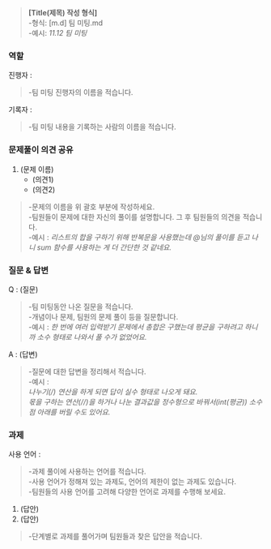 >**[Title(제목) 작성 형식]** <Br>
>-형식: [m.d] 팀 미팅.md<Br>
>-예시: _11.12 팀 미팅_<Br>

### 역할
진행자 : 
>   -팀 미팅 진행자의 이름을 적습니다.

기록자 : <br>
>   -팀 미팅 내용을 기록하는 사람의 이름을 적습니다.

### 문제풀이 의견 공유

1. (문제 이름)
    - (의견1)
    - (의견2)
>   -문제의 이름을 위 괄호 부분에 작성하세요.<br>
>   -팀원들이 문제에 대한 자신의 풀이를 설명합니다. 그 후 팀원들의 의견을 적습니다.<br>
>   -예시 : _리스트의 합을 구하기 위해 반복문을 사용했는데 @님의 풀이를 듣고 나니 sum 함수를 사용하는 게 더 간단한 것 같네요._

### 질문 & 답변

Q : (질문)
>   -팀 미팅동안 나온 질문을 적습니다.<br>
>   -개념이나 문제, 팀원의 문제 풀이 등을 질문합니다.<br>
>   -예시 : _한 번에 여러 입력받기 문제에서 총합은 구했는데 평균을 구하려고 하니까 소수 형태로 나와서 풀 수가 없었어요._

A : (답변)
>   -질문에 대한 답변을 정리해서 적습니다.<br>
>   -예시 :<br>
>   _나누기(/) 연산을 하게 되면 답이 실수 형태로 나오게 돼요.<br>
>   몫을 구하는 연산(//)을 하거나 나눈 결과값을 정수형으로 바꿔서(int(평균)) 소수점 아래를 버릴 수도 있어요._

### 과제

사용 언어 : 
>   -과제 풀이에 사용하는 언어를 적습니다.<br>
>   -사용 언어가 정해져 있는 과제도, 언어의 제한이 없는 과제도 있습니다.<br>
>   -팀원들의 사용 언어를 고려해 다양한 언어로 과제를 수행해 보세요.

1. (답안)
2. (답안)
>   -단계별로 과제를 풀어가며 팀원들과 찾은 답안을 적습니다.
